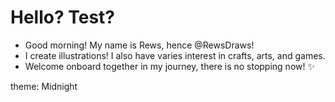 # Hello? Test?

- Good morning! My name is Rews, hence @RewsDraws!
- I create illustrations! I also have varies interest in crafts, arts, and games.
- Welcome onboard together in my journey, there is no stopping now! ✨

theme: Midnight
